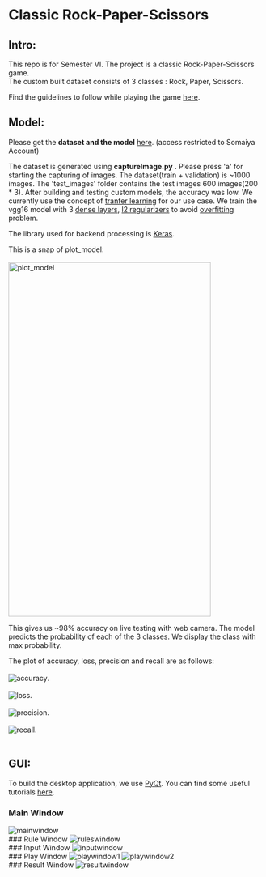 # Classic Rock-Paper-Scissors

## Intro:
This repo is for Semester VI. The project is a classic Rock-Paper-Scissors game.<br>
The custom built dataset consists of 3 classes : Rock, Paper, Scissors.

Find the guidelines to follow while playing the game <a href = "RULES.md" >here</a>.

## Model:
Please get the **dataset and the model** <a href = "https://drive.google.com/drive/folders/1UKfwxUPQPuvKVmwNQjX9cjEMJ5L1j_Z7?usp=sharing">here</a>. (access restricted to Somaiya Account)

The dataset is generated using **captureImage.py** . Please press 'a' for starting the capturing of images.
The dataset(train + validation) is ~1000 images. The 'test_images' folder contains the test images 600 images(200 * 3).
After building and testing custom models, the accuracy was low. We currently use the concept of <a href = "https://thebinarynotes.com/transfer-learning-keras-vgg16/">tranfer learning</a> for our use case. We train the vgg16 model with 3 <a href = "https://keras.io/api/layers/core_layers/dense/">dense layers</a>, <a href = "https://developers.google.com/machine-learning/crash-course/regularization-for-simplicity/l2-regularization">l2 regularizers</a> to avoid <a href = "https://www.coursera.org/lecture/machine-learning/the-problem-of-overfitting-ACpTQ">overfitting</a> problem.

The library used for backend processing is <a href = "https://keras.io/getting_started/">Keras</a>.

This is a snap of plot_model:<br><br>
<img src = "images-readme/1.png" alt="plot_model" width="400" height="700" >

This gives us ~98% accuracy on live testing with web camera.
The model predicts the probability of each of the 3 classes. We display the class with max probability.

The plot of accuracy, loss, precision and recall are as follows:<br><br>
<img src = "images-readme/accuracy.png" alt = "accuracy">.<br><br>
<img src = "images-readme/loss.png" alt = "loss">.<br><br>
<img src = "images-readme/precision.png" alt = "precision">.<br><br>
<img src = "images-readme/recall.png" alt = "recall">.<br><br>

## GUI:
To build the desktop application, we use <a href = "https://pypi.org/project/PyQt5/">PyQt</a>. You can find some useful tutorials <a href="https://www.youtube.com/playlist?list=PLzMcBGfZo4-lB8MZfHPLTEHO9zJDDLpYj"> here</a>.

### Main Window
<img src = "images-readme/mainwindow.PNG" alt="mainwindow"  >
<br>
### Rule Window
<img src = "images-readme/ruleswindow.PNG" alt="ruleswindow"  >
<br>
### Input Window
<img src = "images-readme/inputwindow.PNG" alt="inputwindow"  >
<br>
### Play Window
<img src = "images-readme/playwindow1.PNG" alt="playwindow1"  >
<img src = "images-readme/playwindow2.PNG" alt="playwindow2"  >
<br>
### Result Window
<img src = "images-readme/resultwindow.PNG" alt="resultwindow"  >
